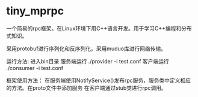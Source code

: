 # tiny_mprpc
一个简易的rpc框架。在Linux环境下用C++语言开发。用于学习C++编程和分布式知识。

采用protobuf进行序列化和反序列化。采用muduo库进行网络传输。

运行方法:
进入bin目录
服务端运行 ./provider -i test.conf
客户端运行 ./consumer -i test.conf

框架使用方法：
在服务端使用NotifyService()发布rpc服务，服务类中定义相应的方法。在proto文件中添加服务
在客户端通过stub类进行rpc调用。


